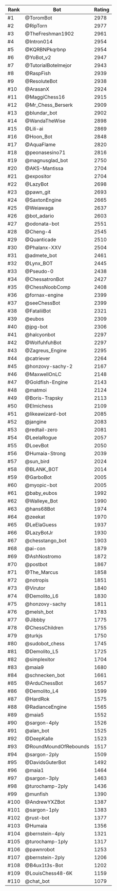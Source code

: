 Rank|Bot|Rating
---|---|---
#1|@ToromBot|2978
#2|@RipTorn|2977
#3|@TheFreshman1902|2961
#4|@Intron014|2954
#5|@KQRBNPkqrbnp|2954
#6|@YoBot_v2|2947
#7|@TutorialBotelmejor|2943
#8|@RaspFish|2939
#9|@ResoluteBot|2938
#10|@ArasanX|2924
#11|@MaggiChess16|2915
#12|@Mr_Chess_Berserk|2909
#13|@blundar_bot|2902
#14|@WandaTheWise|2898
#15|@Lili-ai|2869
#16|@Hoon_Bot|2848
#17|@AquaFlame|2820
#18|@peonasesino71|2816
#19|@magnusglad_bot|2750
#20|@AKS-Mantissa|2704
#21|@expositor|2704
#22|@LazyBot|2698
#23|@pawn_git|2693
#24|@SaxtonEngine|2665
#25|@Weiawaga|2637
#26|@bot_adario|2603
#27|@odonata-bot|2551
#28|@Cheng-4|2545
#29|@Quanticade|2510
#30|@Phalanx-XXV|2504
#31|@admete_bot|2461
#32|@Lynx_BOT|2445
#33|@Pseudo-0|2438
#34|@ChessatronBot|2427
#35|@ChessNoobComp|2408
#36|@fornax-engine|2399
#37|@seeChessBot|2399
#38|@FataliiBot|2321
#39|@eubos|2309
#40|@jpg-bot|2306
#41|@halcyonbot|2297
#42|@WolfuhfuhBot|2297
#43|@Zagreus_Engine|2295
#44|@catriever|2264
#45|@honzovy-sachy-2|2167
#46|@MaxwellOnLC|2148
#47|@Goldfish-Engine|2143
#48|@matmoi|2124
#49|@Boris-Trapsky|2113
#50|@Elmichess|2109
#51|@likeawizard-bot|2085
#52|@jangine|2083
#53|@redtail-zero|2081
#54|@LeelaRogue|2057
#55|@LoevBot|2050
#56|@Humaia-Strong|2039
#57|@sun_bird|2024
#58|@BLANK_BOT|2014
#59|@GarboBot|2005
#60|@myopic-bot|2005
#61|@baby_eubos|1992
#62|@Walleye_Bot|1990
#63|@hans68Bot|1974
#64|@zeekat|1970
#65|@LeElaGuess|1937
#66|@LazyBotJr|1930
#67|@chesstango_bot|1903
#68|@ai-con|1879
#69|@AshNostromo|1872
#70|@postbot|1867
#71|@The_Marcus|1858
#72|@notropis|1851
#73|@Virutor|1840
#74|@Demolito_L6|1830
#75|@honzovy-sachy|1811
#76|@melsh_bot|1783
#77|@Jibbby|1775
#78|@ChessChildren|1755
#79|@turkjs|1750
#80|@sudobot_chess|1745
#81|@Demolito_L5|1725
#82|@simplexitor|1704
#83|@maia9|1680
#84|@schnecken_bot|1661
#85|@ArduChessBot|1657
#86|@Demolito_L4|1599
#87|@HardRok|1575
#88|@RadianceEngine|1565
#89|@maia5|1552
#90|@sargon-4ply|1526
#91|@alan_bot|1525
#92|@DeepKalle|1523
#93|@RoundMoundOfRebounds|1517
#94|@sargon-2ply|1509
#95|@DavidsGuterBot|1492
#96|@maia1|1464
#97|@sargon-3ply|1463
#98|@turochamp-2ply|1436
#99|@munfish|1390
#100|@AndrewYXZBot|1387
#101|@sargon-1ply|1383
#102|@rust-bot|1377
#103|@Humaia|1356
#104|@bernstein-4ply|1321
#105|@turochamp-1ply|1317
#106|@pawnrobot|1253
#107|@bernstein-2ply|1206
#108|@B4ux1t3s-Bot|1202
#109|@LouisChess48-6K|1159
#110|@chat_bot|1079
